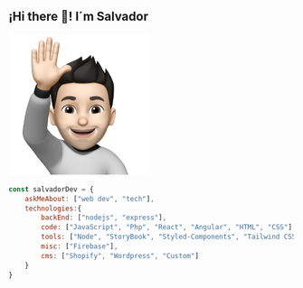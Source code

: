 ## ¡Hi there 👋! I´m Salvador

<p align="left">
  <img src="https://raw.githubusercontent.com/salvadorjusaino/salvadorjusaino/main/hi.png" width="250px" />
</p>

<!--
**salvadorjusaino/salvadorjusaino** is a ✨ _special_ ✨ repository because its `README.md` (this file) appears on your GitHub profile.

Here are some ideas to get you started:

- 🔭 I’m currently working on ...
- 🌱 I’m currently learning ...
- 👯 I’m looking to collaborate on ...
- 🤔 I’m looking for help with ...
- 💬 Ask me about ...
- 📫 How to reach me: ...
- 😄 Pronouns: ...
- ⚡ Fun fact: ...
-->

```js
const salvadorDev = {    
    askMeAbout: ["web dev", "tech"],
    technologies:{
        backEnd: ["nodejs", "express"],
        code: ["JavaScript", "Php", "React", "Angular", "HTML", "CSS"],
        tools: ["Node", "StoryBook", "Styled-Components", "Tailwind CSS" ],       
        misc: ["Firebase"],
        cms: ["Shopify", "Wordpress", "Custom"]
    }
}
```